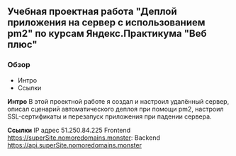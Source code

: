 ## Учебная проектная работа "Деплой приложения на сервер с использованием pm2" по курсам Яндекс.Практикума "Веб плюс"

### Обзор
* Интро
* Ссылки


**Интро**
В этой проектной работе я создал и настроил удалённый сервер, описал сценарий автоматического деплоя при помощи pm2, настроил SSL-сертификаты и перезапуск приложения при падении сервера.


**Ссылки**
IP адрес 51.250.84.225
Frontend https://superSite.nomoredomains.monster:
Backend https://api.superSite.nomoredomains.monster
